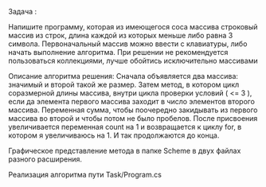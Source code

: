 Задача :

Напишите программу, которая из имеющегося соса массива строковый массив из строк, длина каждой из которых меньше либо равна 3 символа. Первоначальный массив можно ввести с клавиатуры, либо начать выполнение алгоритма. При решении не рекомендуется пользоваться коллекциями, лучше обойтись исключительно массивами


Описание алгоритма решения:
Сначала объявляется два массива: значимый и второй такой же размер. Затем метод, в котором цикл соразмерной длины массива, внутри цикла проверки условий ( <= 3 ), если да элемента первого массива заходит в число элементов второго массива. Переменная сумма, чтобы поочередно закидывать из первого массива во второй и чтобы потом не было пробелов. После присвоения увеличивается переменная count на 1 и возвращается к циклу for, в котором я увеличиваюсь на 1. И так продолжаются до конца.

Графическое представление метода в папке Scheme в двух файлах разного расширения.

Реализация алгоритма пути Task/Program.cs
